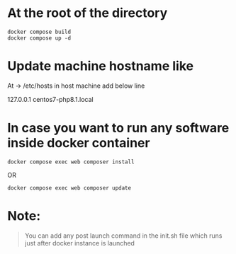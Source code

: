 # At the root of the directory

```shell
docker compose build 
docker compose up -d
```

# Update machine hostname like
At -> /etc/hosts in host machine add below line

127.0.0.1      centos7-php8.1.local


# In case you want to run any software inside docker container

```shell
docker compose exec web composer install
```
OR

```shell
docker compose exec web composer update
```

# Note:
> You can add any post launch command in the init.sh file which runs just after docker instance is launched
